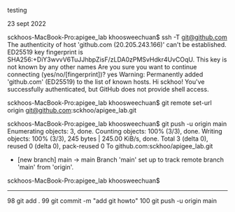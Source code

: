 testing

23 sept 2022

sckhoos-MacBook-Pro:apigee_lab khoosweechuan$ ssh -T git@github.com
The authenticity of host 'github.com (20.205.243.166)' can't be established.
ED25519 key fingerprint is SHA256:+DiY3wvvV6TuJJhbpZisF/zLDA0zPMSvHdkr4UvCOqU.
This key is not known by any other names
Are you sure you want to continue connecting (yes/no/[fingerprint])? yes
Warning: Permanently added 'github.com' (ED25519) to the list of known hosts.
Hi sckhoo! You've successfully authenticated, but GitHub does not provide shell access.

sckhoos-MacBook-Pro:apigee_lab khoosweechuan$ git remote set-url origin git@github.com:sckhoo/apigee_lab.git

sckhoos-MacBook-Pro:apigee_lab khoosweechuan$ git push -u origin main
Enumerating objects: 3, done.
Counting objects: 100% (3/3), done.
Writing objects: 100% (3/3), 245 bytes | 245.00 KiB/s, done.
Total 3 (delta 0), reused 0 (delta 0), pack-reused 0
To github.com:sckhoo/apigee_lab.git
 * [new branch]      main -> main
Branch 'main' set up to track remote branch 'main' from 'origin'.

sckhoos-MacBook-Pro:apigee_lab khoosweechuan$

-----------------

   98  git add .
   99  git commit -m "add git howto"
  100  git push -u origin main
